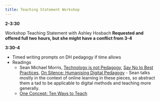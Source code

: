 ```yaml
---
title: Teaching Statement Workshop
---
```


**2-3:30**

Workshop Teaching Statement with Ashley Hosbach **Requested and offered full two hours, but she might have a conflict from 3-4**

**3:30-4**
* Timed writing prompts on DH pedagogy if time allows
* Readings
    * Sean Michael Morris, [Technology is not Pedagogy](https://www.seanmichaelmorris.com/technology-is-not-pedagogy/), [Say No to Best Practices](https://www.seanmichaelmorris.com/saying-no-to-best-practices/), [On Silence: Humanising Digital Pedagogy](https://www.seanmichaelmorris.com/on-silence-humanising-digital-pedagogy/) - Sean talks mostly in the context of online learning in these pieces, so abstract them a tad to be applicable to digital methods and teaching more generally.
    * [One Concept: Ten Ways to Teach](https://scholarslab.lib.virginia.edu/blog/one-concept-ten-ways-to-teach/)